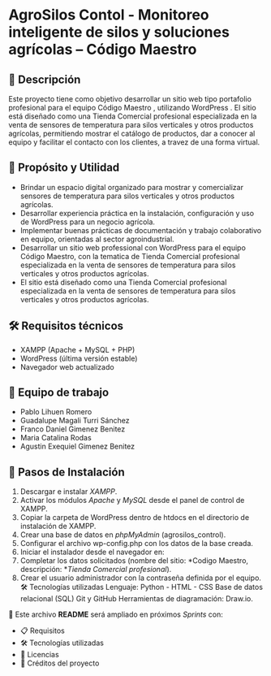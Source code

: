 # AgroSilos Contol - Monitoreo inteligente de silos y soluciones agrícolas – Código Maestro 

## 📌 Descripción
Este proyecto tiene como objetivo desarrollar un sitio web tipo portafolio profesional para el equipo Código Maestro , utilizando WordPress .
El sitio está diseñado como una Tienda Comercial profesional especializada en la venta de sensores de temperatura para silos verticales y otros productos agrícolas, permitiendo mostrar el catálogo de productos, dar a conocer al equipo y facilitar el contacto con los clientes, a travez de una forma virtual.

## 🚀 Propósito y Utilidad
- Brindar un espacio digital organizado para mostrar y comercializar sensores de temperatura para silos verticales y otros productos agrícolas.
- Desarrollar experiencia práctica en la instalación, configuración y uso de WordPress para un negocio agrícola.
- Implementar buenas prácticas de documentación y trabajo colaborativo en equipo, orientadas al sector agroindustrial.
- Desarrollar un sitio web professional con WordPress para el equipo Código Maestro, con la tematica de Tienda Comercial profesional especializada en la venta de sensores de temperatura para silos verticales y otros productos agrícolas.
- El sitio está diseñado como una Tienda Comercial profesional especializada en la venta de sensores de temperatura para silos verticales y otros productos agrícolas.

 ## 🛠️ Requisitos técnicos
- XAMPP (Apache + MySQL + PHP)
- WordPress (última versión estable)
- Navegador web actualizado

 ## 👥 Equipo de trabajo
- Pablo Lihuen Romero
- Guadalupe Magali Turri Sánchez
- Franco Daniel Gimenez Benitez
- Maria Catalina Rodas
- Agustin Exequiel Gimenez Benitez

## 🔧 Pasos de Instalación 
1. Descargar e instalar *XAMPP*. 
2. Activar los módulos *Apache* y *MySQL* desde el panel de control de XAMPP. 
3. Copiar la carpeta de WordPress dentro de htdocs en el directorio de instalación de XAMPP. 
4. Crear una base de datos en *phpMyAdmin* (agrosilos_control). 
5. Configurar el archivo wp-config.php con los datos de la base creada.
6. Iniciar el instalador desde el navegador en: 
7. Completar los datos solicitados (nombre del sitio: *Codigo Maestro, descripción: **Tienda Comercial profesional*). 
8. Crear el usuario administrador con la contraseña definida por el equipo.
🛠️ Tecnologías utilizadas 
 Lenguaje: Python - HTML - CSS Base de datos relacional (SQL) Git y GitHub Herramientas de diagramación: Draw.io.

📄 Este archivo **README** será ampliado en próximos *Sprints* con:  
- 📋 Requisitos  
- 🛠️ Tecnologías utilizadas  
- 📜 Licencias  
- 🙌 Créditos del proyecto 